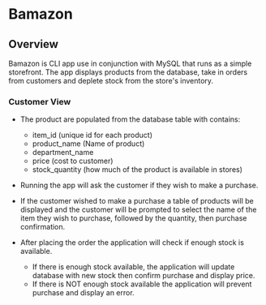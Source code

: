 # Bamazon

## Overview
Bamazon is CLI app use in conjunction with MySQL that runs as a simple storefront. The app displays products from the database, take in orders from customers and deplete stock from the store's inventory.

### Customer View
* The product are populated from the database table with contains:

    * item_id (unique id for each product)
    * product_name (Name of product)
    * department_name
    * price (cost to customer)  
    * stock_quantity (how much of the product is available in stores)

* Running the app will ask the customer if they wish to make a purchase.
* If the customer wished to make a purchase a table of products will be displayed and the customer will be prompted to select the name of the item they wish to purchase, followed by the quantity, then purchase confirmation.

* After placing the order the application will check if enough stock is available.
    * If there is enough stock available, the application will update database with new stock then confirm purchase and display price.
    * If there is NOT enough stock available the application will prevent purchase and display an error.
